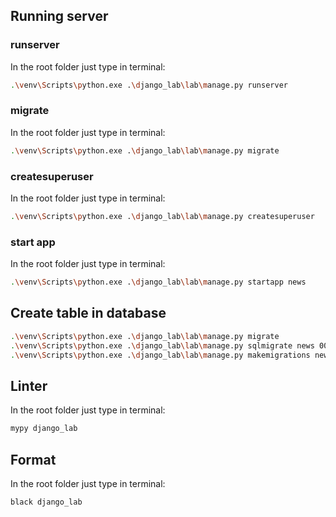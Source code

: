 ## Running server

### runserver
In the root folder just type in terminal:
```bash
.\venv\Scripts\python.exe .\django_lab\lab\manage.py runserver
```

### migrate
In the root folder just type in terminal:
```bash
.\venv\Scripts\python.exe .\django_lab\lab\manage.py migrate
```

### createsuperuser
In the root folder just type in terminal:
```bash
.\venv\Scripts\python.exe .\django_lab\lab\manage.py createsuperuser
```

### start app
In the root folder just type in terminal:
```bash
.\venv\Scripts\python.exe .\django_lab\lab\manage.py startapp news
```

## Create table in database
```bash
.\venv\Scripts\python.exe .\django_lab\lab\manage.py migrate
.\venv\Scripts\python.exe .\django_lab\lab\manage.py sqlmigrate news 0001
.\venv\Scripts\python.exe .\django_lab\lab\manage.py makemigrations news
```

## Linter
In the root folder just type in terminal:
```bash
mypy django_lab
```

## Format
In the root folder just type in terminal:
```bash
black django_lab
```

